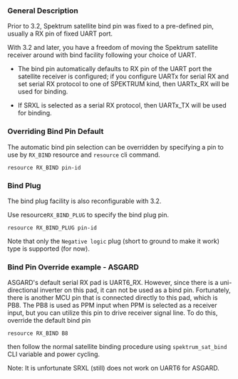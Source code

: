 ### General Description

Prior to 3.2, Spektrum satellite bind pin was fixed to a pre-defined pin, usually a RX pin of fixed UART port.

With 3.2 and later, you have a freedom of moving the Spektrum satellite receiver around with bind facility following your choice of UART.

- The bind pin automatically defaults to RX pin of the UART port the satellite receiver is configured; if you configure UARTx for serial RX and set serial RX protocol to one of SPEKTRUM kind, then UARTx_RX will be used for binding.

- If SRXL is selected as a serial RX protocol, then UARTx_TX will be used for binding.

### Overriding Bind Pin Default

The automatic bind pin selection can be overridden by specifying a pin to use by `RX_BIND` resource and `resource` cli command.
```
resource RX_BIND pin-id
```

### Bind Plug

The bind plug facility is also reconfigurable with 3.2.

Use resource`RX_BIND_PLUG` to specify the bind plug pin.
```
resource RX_BIND_PLUG pin-id
```

Note that only the `Negative logic` plug (short to ground to make it work) type is supported (for now).

### Bind Pin Override example - ASGARD

ASGARD's default serial RX pad is UART6_RX. However, since there is a uni-directional inverter on this pad, it can not be used as a bind pin. Fortunately, there is another MCU pin that is connected directly to this pad, which is PB8. The PB8 is used as PPM input when PPM is selected as a receiver input, but you can utilize this pin to drive receiver signal line.
To do this, override the default bind pin
```
resource RX_BIND B8
```
then follow the normal satellite binding procedure using `spektrum_sat_bind` CLI variable and power cycling.

Note: It is unfortunate SRXL (still) does not work on UART6 for ASGARD.